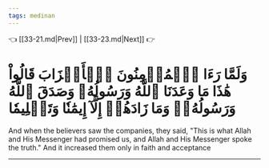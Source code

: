 ```yaml
---
tags: medinan
---
```


👈 [[33-21.md|Prev]] | [[33-23.md|Next]] 👉

# وَلَمَّا رَءَا ٱلۡمُؤۡمِنُونَ ٱلۡأَحۡزَابَ قَالُواْ هَٰذَا مَا وَعَدَنَا ٱللَّهُ وَرَسُولُهُۥ وَصَدَقَ ٱللَّهُ وَرَسُولُهُۥۚ وَمَا زَادَهُمۡ إِلَّآ إِيمَٰنٗا وَتَسۡلِيمٗا

And when the believers saw the companies, they said, "This is what Allah and His Messenger had promised us, and Allah and His Messenger spoke the truth." And it increased them only in faith and acceptance

---

